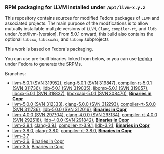 ### RPM packaging for LLVM installed under `/opt/llvm-x.y.z`

This repository contains sources for modified Fedora packages of `LLVM` and associated projects.
The main purpose of the modifications is to allow mutually installable multiple versions of
`LLVM`, `Clang`, `compiler-rt`, and `lldb` under /opt/llvm-[version]. From 5.0.1 onward,
this build also contains the optional `libcxx`, `libcxxabi`, and `libomp` subprojects.

This work is based on Fedora's packaging.

You can use pre-built binaries linked from below, or you can use [fedpkg](https://pagure.io/fedpkg) under Fedora to generate the SRPMs.

Branches:

 * [llvm-5.0.1 (SVN 319952)](https://github.com/da-x/llvm-srpm/tree/llvm-5.0.1),
   [clang-5.0.1 (SVN 319847)](https://github.com/da-x/llvm-srpm/tree/clang-5.0.1),
   [compiler-rt-5.0.1 (SVN 311736)](https://github.com/da-x/llvm-srpm/tree/compiler-rt-5.0.1),
   [lldb-5.0.1 (SVN 319035)](https://github.com/da-x/llvm-srpm/tree/lldb-5.0.1),
   [libomp-5.0.1 (SVN 319057)](https://github.com/da-x/llvm-srpm/tree/libomp-5.0.1),
   [libcxx-5.0.1 (SVN 318837)](https://github.com/da-x/llvm-srpm/tree/libcxx-5.0.1),
   [libcxxabi-5.0.1 (SVN 308470)](https://github.com/da-x/llvm-srpm/tree/libcxxabi-5.0.1),
   **[Binaries in Copr](https://copr.fedorainfracloud.org/coprs/alonid/llvm-5.0.1/)**
 * [llvm-5.0.0 (SVN 312333)](https://github.com/da-x/llvm-srpm/tree/llvm-5.0.0),
   [clang-5.0.0 (SVN 312293)](https://github.com/da-x/llvm-srpm/tree/clang-5.0.0),
   [compiler-rt-5.0.0 (SVN 311736)](https://github.com/da-x/llvm-srpm/tree/compiler-rt-5.0.0),
   [lldb-5.0.0 (SVN 312016)](https://github.com/da-x/llvm-srpm/tree/lldb-5.0.0),
   **[Binaries in Copr](https://copr.fedorainfracloud.org/coprs/alonid/llvm-5.0.0/)**
 * [llvm-4.0.0 (SVN 297204)](https://github.com/da-x/llvm-srpm/tree/llvm-4.0.0),
   [clang-4.0.0 (SVN 293134)](https://github.com/da-x/llvm-srpm/tree/clang-4.0.0),
   [compiler-rt-4.0.0 (SVN 292518)](https://github.com/da-x/llvm-srpm/tree/compiler-rt-4.0.0),
   [lldb-4.0.0 (SVN 291842)](https://github.com/da-x/llvm-srpm/tree/lldb-4.0.0),
   **[Binaries in Copr](https://copr.fedorainfracloud.org/coprs/alonid/llvm-4.0.0/)**
 * [llvm-3.9.1](https://github.com/da-x/llvm-srpm/tree/llvm-3.9.1),
   [clang-3.9.1](https://github.com/da-x/llvm-srpm/tree/clang-3.9.1),
   [compiler-rt-3.9.1](https://github.com/da-x/llvm-srpm/tree/compiler-rt-3.9.1),
   [lldb-3.9.1](https://github.com/da-x/llvm-srpm/tree/lldb-3.9.1),
   **[Binaries in Copr](https://copr.fedorainfracloud.org/coprs/alonid/llvm-3.9.1/)**
 * [llvm-3.8.0](https://github.com/da-x/llvm-srpm/tree/llvm-3.8.0),
   [clang-3.8.0](https://github.com/da-x/llvm-srpm/tree/clang-3.8.0),
   [compiler-rt-3.8.0](https://github.com/da-x/llvm-srpm/tree/compiler-rt-3.8.0),
   **[Binaries in Copr](https://copr.fedorainfracloud.org/coprs/alonid/llvm-3.8.0/)**
 * [llvm-3.7](https://github.com/da-x/llvm-srpm/tree/llvm-3.7)
 * [llvm-3.6](https://github.com/da-x/llvm-srpm/tree/llvm-3.6), [Binaries in Copr](https://copr.fedorainfracloud.org/coprs/alonid/llvm-3.6/)
 * [llvm-3.5](https://github.com/da-x/llvm-srpm/tree/llvm-3.5), [Binaries in Copr](https://copr.fedorainfracloud.org/coprs/alonid/llvm-3.5/)
